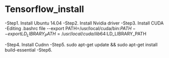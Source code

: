 # Tensorflow_install
-Step1. Install Ubuntu 14.04
-Step2. Install Nvidia driver
-Step3. Install CUDA
  -Editing .bashrc file
    --export PATH=/usr/local/cuda/bin:$PATH
    --export LD_LIBRARY_PATH=/usr/local/cuda/lib64:$LD_LIBRARY_PATH
    
-Step4. Install Cudnn
-Step5. sudo apt-get update && sudo apt-get install build-essential
-Step6.

